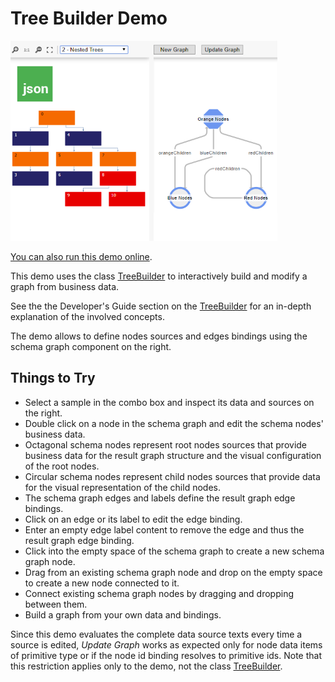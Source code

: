 # Tree Builder Demo

<img src="../../resources/image/treebuilder.png" alt="demo-thumbnail" height="320"/>

[You can also run this demo online](https://live.yworks.com/demos/databinding/treebuilder/index.html).

This demo uses the class [TreeBuilder](https://docs.yworks.com/yfileshtml/#/api/TreeBuilder) to interactively build and modify a graph from business data.

See the the Developer's Guide section on the [TreeBuilder](https://docs.yworks.com/yfileshtml/#/dguide/graph_builder-TreeBuilder) for an in-depth explanation of the involved concepts.

The demo allows to define nodes sources and edges bindings using the schema graph component on the right.

## Things to Try

- Select a sample in the combo box and inspect its data and sources on the right.
- Double click on a node in the schema graph and edit the schema nodes' business data.
- Octagonal schema nodes represent root nodes sources that provide business data for the result graph structure and the visual configuration of the root nodes.
- Circular schema nodes represent child nodes sources that provide data for the visual representation of the child nodes.
- The schema graph edges and labels define the result graph edge bindings.
- Click on an edge or its label to edit the edge binding.
- Enter an empty edge label content to remove the edge and thus the result graph edge binding.
- Click into the empty space of the schema graph to create a new schema graph node.
- Drag from an existing schema graph node and drop on the empty space to create a new node connected to it.
- Connect existing schema graph nodes by dragging and dropping between them.
- Build a graph from your own data and bindings.

Since this demo evaluates the complete data source texts every time a source is edited, _Update Graph_ works as expected only for node data items of primitive type or if the node id binding resolves to primitive ids. Note that this restriction applies only to the demo, not the class [TreeBuilder](https://docs.yworks.com/yfileshtml/#/api/TreeBuilder).

